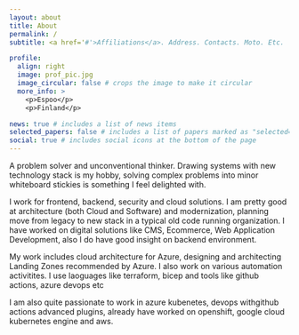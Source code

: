 ```yaml
---
layout: about
title: About
permalink: /
subtitle: <a href='#'>Affiliations</a>. Address. Contacts. Moto. Etc.

profile:
  align: right
  image: prof_pic.jpg
  image_circular: false # crops the image to make it circular
  more_info: >
    <p>Espoo</p>
    <p>Finland</p>

news: true # includes a list of news items
selected_papers: false # includes a list of papers marked as "selected={true}"
social: true # includes social icons at the bottom of the page
---
```


A problem solver and unconventional thinker. 
Drawing systems with new technology stack is my hobby, solving complex problems into minor whiteboard stickies is something I feel delighted with. 

I work for frontend, backend, security and cloud solutions.
I am pretty good at architecture (both Cloud and Software) and modernization, planning move from legacy to new stack in a typical old code running organization. I have worked on digital solutions like CMS, Ecommerce, Web Application Development, also I do have good insight on backend environment.

My work includes cloud architecture for Azure, designing and architecting Landing Zones recommended by Azure. I also work on various automation activitites. I use laoguages like terraform, bicep and tools like github actions, azure devops etc

I am also quite passionate to work in azure kubenetes, devops withgithub actions advanced plugins, already have worked on openshift, google cloud kubernetes engine and aws.

<!-- Write your biography here. Tell the world about yourself. Link to your favorite [subreddit](http://reddit.com). You can put a picture in, too. The code is already in, just name your picture `prof_pic.jpg` and put it in the `img/` folder.

Put your address / P.O. box / other info right below your picture. You can also disable any of these elements by editing `profile` property of the YAML header of your `_pages/about.md`. Edit `_bibliography/papers.bib` and Jekyll will render your [publications page](/al-folio/publications/) automatically.

Link to your social media connections, too. This theme is set up to use [Font Awesome icons](https://fontawesome.com/) and [Academicons](https://jpswalsh.github.io/academicons/), like the ones below. Add your Facebook, Twitter, LinkedIn, Google Scholar, or just disable all of them. -->

